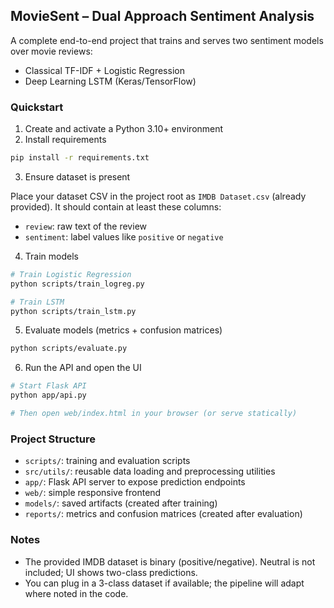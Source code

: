 ## MovieSent – Dual Approach Sentiment Analysis

A complete end-to-end project that trains and serves two sentiment models over movie reviews:
- Classical TF-IDF + Logistic Regression
- Deep Learning LSTM (Keras/TensorFlow)

### Quickstart

1) Create and activate a Python 3.10+ environment
2) Install requirements

```bash
pip install -r requirements.txt
```

3) Ensure dataset is present

Place your dataset CSV in the project root as `IMDB Dataset.csv` (already provided). It should contain at least these columns:
- `review`: raw text of the review
- `sentiment`: label values like `positive` or `negative`

4) Train models

```bash
# Train Logistic Regression
python scripts/train_logreg.py

# Train LSTM
python scripts/train_lstm.py
```

5) Evaluate models (metrics + confusion matrices)

```bash
python scripts/evaluate.py
```

6) Run the API and open the UI

```bash
# Start Flask API
python app/api.py

# Then open web/index.html in your browser (or serve statically)
```

### Project Structure

- `scripts/`: training and evaluation scripts
- `src/utils/`: reusable data loading and preprocessing utilities
- `app/`: Flask API server to expose prediction endpoints
- `web/`: simple responsive frontend
- `models/`: saved artifacts (created after training)
- `reports/`: metrics and confusion matrices (created after evaluation)

### Notes
- The provided IMDB dataset is binary (positive/negative). Neutral is not included; UI shows two-class predictions.
- You can plug in a 3-class dataset if available; the pipeline will adapt where noted in the code.
